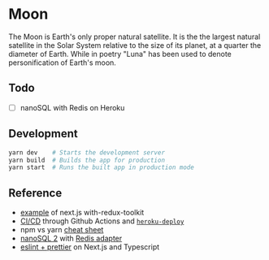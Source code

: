 # Moon

The Moon is Earth's only proper natural satellite. It is the the largest natural satellite in the Solar System relative to the size of its planet, at a quarter the diameter of Earth. While in poetry "Luna" has been used to denote personification of Earth's moon.

## Todo

* [ ] nanoSQL with Redis on Heroku

## Development

```bash
yarn dev    # Starts the development server
yarn build  # Builds the app for production
yarn start  # Runs the built app in production mode
```

## Reference

* [example](https://github.com/vercel/next.js/tree/canary/examples/with-redux-toolkit) of next.js with-redux-toolkit
* [CI/CD](https://www.youtube.com/watch?v=eB0nUzAI7M8) through Github Actions and [`heroku-deploy`](https://github.com/marketplace/actions/deploy-to-heroku)
* npm vs yarn [cheat sheet](https://shift.infinite.red/npm-vs-yarn-cheat-sheet-8755b092e5cc)
* [nanoSQL 2](https://nanosql.io/query/) with [Redis adapter](https://nanosql.io/adapters/redis.html)
* [eslint + prettier](https://dev.to/onygami/eslint-and-prettier-for-react-apps-bonus-next-js-and-typescript-3e46) on Next.js and Typescript